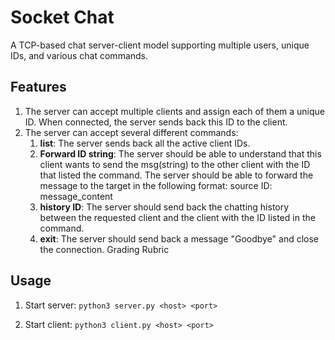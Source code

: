 # Socket Chat

A TCP-based chat server-client model supporting multiple users, unique IDs, and various chat commands.

## Features

1. The server can accept multiple clients and assign each of them a unique ID. When connected, the
   server sends back this ID to the client.
2. The server can accept several different commands:
   1. **list**: The server sends back all the active client IDs.
   2. **Forward ID string**: The server should be able to understand that this client wants to send
      the msg(string) to the other client with the ID that listed the command. The server should
      be able to forward the message to the target in the following format: source ID:
      message_content
   3. **history ID**: The server should send back the chatting history between the requested client
      and the client with the ID listed in the command.
   4. **exit**: The server should send back a message "Goodbye" and close the connection.
      Grading Rubric

## Usage

1. Start server:
`python3 server.py <host> <port>`

2. Start client:
`python3 client.py <host> <port>`